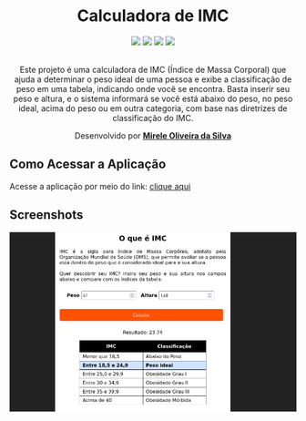 <div align="center">
  <h1>Calculadora de IMC</h1>
    <img src="http://img.shields.io/static/v1?label=JavaScript&message=ESC6&color=yellow&style=for-the-badge&logo=JavaScript"/>
    <img src="http://img.shields.io/static/v1?label=CSS3&message=3&color=yellow&style=for-the-badge&logo=CSS3"/>
    <img src="http://img.shields.io/static/v1?label=HTML5&message=5&color=yellow&style=for-the-badge&logo=HTML5"/>
    <img src="http://img.shields.io/static/v1?label=LICENSE-MIT&message=License&color=yellow&style=for-the-badge&logo=LICENSE-MIT"/> 
    <br>
    <br>
<p>Este projeto é uma calculadora de IMC (Índice de Massa Corporal) que ajuda a determinar o peso ideal de uma pessoa e exibe a classificação de peso em uma tabela, indicando onde você se encontra. Basta inserir seu peso e altura, e o sistema informará se você está abaixo do peso, no peso ideal, acima do peso ou em outra categoria, com base nas diretrizes de classificação do IMC.</p>

  <p>Desenvolvido por <a target="_blank" rel="external" href="https://github.com/MegMinnie/"><strong>Mirele Oliveira da Silva</strong></a><p>
 </p></p>
 </div>

<div align="left">
  
  ## Como Acessar a Aplicação
<p>Acesse a aplicação por meio do link: <a href="https://megminnie.github.io/Calculadora-de-IMC/
"_blank">clique aqui</a></p>

## Screenshots
![Calculadora de IMC ](assets/imc.png)
</div>
